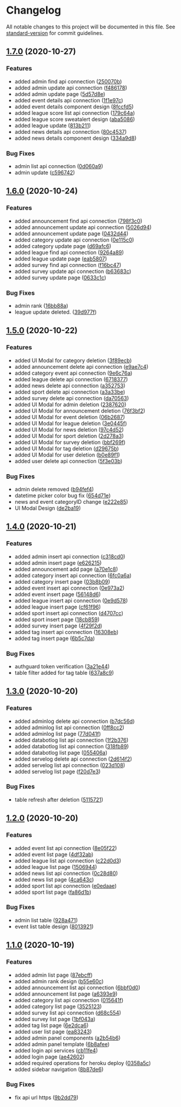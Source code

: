 # Changelog

All notable changes to this project will be documented in this file. See [standard-version](https://github.com/conventional-changelog/standard-version) for commit guidelines.

## [1.7.0](https://github.com/AyberkCakar/Dailyathon-Web/compare/v1.6.0...v1.7.0) (2020-10-27)


### Features

* added admin find api connection ([250070b](https://github.com/AyberkCakar/Dailyathon-Web/commit/250070b6e7ae4516330febaa5b476c0bd7888e90))
* added admin update api connection ([f486178](https://github.com/AyberkCakar/Dailyathon-Web/commit/f4861789b6e82818f9c06b771c6d67f14c991f16))
* added admin update page ([5d57d8e](https://github.com/AyberkCakar/Dailyathon-Web/commit/5d57d8e9e39a965a1d9d71d5fdb6b45e4ac6705e))
* added event details api connection ([1f1e97c](https://github.com/AyberkCakar/Dailyathon-Web/commit/1f1e97c76b115054879b3b026c0782f49a343b26))
* added event details component design ([8fccfd5](https://github.com/AyberkCakar/Dailyathon-Web/commit/8fccfd54725d8f601a75416dfb9ca48f3e25e51d))
* added league score list api connection ([179c64a](https://github.com/AyberkCakar/Dailyathon-Web/commit/179c64ae94e3f1786e721dd5366f796e2fd90219))
* added league score sweatalert design ([aba5086](https://github.com/AyberkCakar/Dailyathon-Web/commit/aba50861e34faf80a62d5d93f91b74a5c62242db))
* added league update ([813b211](https://github.com/AyberkCakar/Dailyathon-Web/commit/813b2114f226861c56c9e4388878e7fd941ab2e9))
* added news details api connection ([80c4537](https://github.com/AyberkCakar/Dailyathon-Web/commit/80c4537d449874ee742dfc59a12a6648379bfa68))
* added news details component design ([334a9d8](https://github.com/AyberkCakar/Dailyathon-Web/commit/334a9d8e074f01c7fad8132fbe9cb8cfc4ad5e92))


### Bug Fixes

* admin list api connection ([0d060a9](https://github.com/AyberkCakar/Dailyathon-Web/commit/0d060a9a42d1f52fb43e3053fbf15eb7da60feee))
* admin update ([c596742](https://github.com/AyberkCakar/Dailyathon-Web/commit/c5967428556cf8527de613df845b69b40a9a88f2))

## [1.6.0](https://github.com/AyberkCakar/Dailyathon-Web/compare/v1.5.0...v1.6.0) (2020-10-24)


### Features

* added announcement find api connection ([798f3c0](https://github.com/AyberkCakar/Dailyathon-Web/commit/798f3c085947815b4b16392b75996146f7338f57))
* added announcement update api connection ([5026d94](https://github.com/AyberkCakar/Dailyathon-Web/commit/5026d9478af101d20232b1222cb1c006eacabf19))
* added announcement update page ([0432d44](https://github.com/AyberkCakar/Dailyathon-Web/commit/0432d4479fdc500b3e2850fc98e66c541417cbf4))
* added category update api connection ([0e115c0](https://github.com/AyberkCakar/Dailyathon-Web/commit/0e115c0935aa04eab25955e2ee5098ced85725ea))
* added category update page ([d69afc6](https://github.com/AyberkCakar/Dailyathon-Web/commit/d69afc6f91e11f4fbf94c7dd930c5d093241978e))
* added league find api connection ([9264a89](https://github.com/AyberkCakar/Dailyathon-Web/commit/9264a894eaa8ad93580344b7ab1bd38deb9e516d))
* added league update page ([eab5807](https://github.com/AyberkCakar/Dailyathon-Web/commit/eab58078ba03434c6f830b7b150532c7b5444166))
* added survey find api connection ([f16bc47](https://github.com/AyberkCakar/Dailyathon-Web/commit/f16bc479a91c5de6c5fcf9756b168262126a045c))
* added survey update api connection ([b63683c](https://github.com/AyberkCakar/Dailyathon-Web/commit/b63683c11a5e1b3bba6dba272271dfcb963a3bdf))
* added survey update page ([0633c1c](https://github.com/AyberkCakar/Dailyathon-Web/commit/0633c1c8ff6fd8692840ecb07395473a97f387ec))


### Bug Fixes

* admin rank ([16bb88a](https://github.com/AyberkCakar/Dailyathon-Web/commit/16bb88a68e26e56e750493e48308c9adc215c6ef))
* league update deleted. ([39d977f](https://github.com/AyberkCakar/Dailyathon-Web/commit/39d977f745cd87e7be407085c4c67fa91ba8cf23))

## [1.5.0](https://github.com/AyberkCakar/Dailyathon-Web/compare/v1.4.0...v1.5.0) (2020-10-22)


### Features

* added  UI Modal for category deletion ([3f89ecb](https://github.com/AyberkCakar/Dailyathon-Web/commit/3f89ecbe9ea9b9646d847f844b81bae0f5dba821))
* added announcement delete api connection ([e9ae7c4](https://github.com/AyberkCakar/Dailyathon-Web/commit/e9ae7c4e6111a7d24439c2815bb3a724799a898e))
* added category event api connection ([9e6c76a](https://github.com/AyberkCakar/Dailyathon-Web/commit/9e6c76a3ae87ca5c100899bfb8f5ec0fcca96ace))
* added league delete api connection ([6718377](https://github.com/AyberkCakar/Dailyathon-Web/commit/6718377ec4f83c75849cea72f21bbb753aa0fbd2))
* added news delete api connection ([a352753](https://github.com/AyberkCakar/Dailyathon-Web/commit/a3527535f3cd72510c9e13f63936ab4b68426949))
* added sport delete api connection ([a3a33be](https://github.com/AyberkCakar/Dailyathon-Web/commit/a3a33beea093dd1690be1391a58559f7c33374b1))
* added survey delete api connection ([da70563](https://github.com/AyberkCakar/Dailyathon-Web/commit/da705634acfec839956a42cbda7b2be2fd2951a6))
* added UI Modal for admin deletion ([2387620](https://github.com/AyberkCakar/Dailyathon-Web/commit/23876209f6cd5d37db3245285c5f30010fe49133))
* added UI Modal for announcement deletion ([76f3bf2](https://github.com/AyberkCakar/Dailyathon-Web/commit/76f3bf25f2c247ed41b9aa321798c18e08688872))
* added UI Modal for event deletion ([06b2687](https://github.com/AyberkCakar/Dailyathon-Web/commit/06b26870c12dfd35bc653d5e751054fc15a49701))
* added UI Modal for league deletion ([3e0445f](https://github.com/AyberkCakar/Dailyathon-Web/commit/3e0445f67e65bc609989f4226f75186d112355e8))
* added UI Modal for news deletion ([97c4d52](https://github.com/AyberkCakar/Dailyathon-Web/commit/97c4d528d86a5be271ae890309180afd1b6c79d7))
* added UI Modal for sport deletion ([2d278a3](https://github.com/AyberkCakar/Dailyathon-Web/commit/2d278a3bebb3b151b90d10b4c85eb55048ddc84c))
* added UI Modal for survey deletion ([bbf269f](https://github.com/AyberkCakar/Dailyathon-Web/commit/bbf269ffc6c986bf4564d6c5d0f72aa33016e6f1))
* added UI Modal for tag deletion ([d29675b](https://github.com/AyberkCakar/Dailyathon-Web/commit/d29675bb8b3953415f28c37fe48a87ff87414a3f))
* added UI Modal for user deletion ([b0e89f1](https://github.com/AyberkCakar/Dailyathon-Web/commit/b0e89f1bf529c3a1bc98346e8505655958ec6f6d))
* added user delete api connection ([5f3e03b](https://github.com/AyberkCakar/Dailyathon-Web/commit/5f3e03b3f190d227de42efc30c49641f57789441))


### Bug Fixes

* admin delete removed ([b94fef4](https://github.com/AyberkCakar/Dailyathon-Web/commit/b94fef43ca5c0142d383a17e2f20a9859495eadc))
* datetime picker color bug fix ([654d71e](https://github.com/AyberkCakar/Dailyathon-Web/commit/654d71e3e29b330fb184c317274921312eff0cbc))
* news and event categoryID change ([e222e85](https://github.com/AyberkCakar/Dailyathon-Web/commit/e222e8559d3c8db75a2426804117dc9214618b57))
* UI Modal Design ([de2ba19](https://github.com/AyberkCakar/Dailyathon-Web/commit/de2ba19ad9133108c04e54d96d44ee12643f943d))

## [1.4.0](https://github.com/AyberkCakar/Dailyathon-Web/compare/v1.3.0...v1.4.0) (2020-10-21)


### Features

* added admin insert api connection ([c318cd0](https://github.com/AyberkCakar/Dailyathon-Web/commit/c318cd02b002d3290d560cb0727499166839a3cb))
* added admin insert page ([e626215](https://github.com/AyberkCakar/Dailyathon-Web/commit/e62621576e1863b940c7cba17ab5c2ba3c4ee263))
* added announcement add page ([a70e1c8](https://github.com/AyberkCakar/Dailyathon-Web/commit/a70e1c813ebd1970a39a5ec334d0b71d1f9d169e))
* added category insert api connection ([6fc0a6a](https://github.com/AyberkCakar/Dailyathon-Web/commit/6fc0a6a74c0a8c96458644b5d2b3fbd6006f882c))
* added category insert page ([03b8b09](https://github.com/AyberkCakar/Dailyathon-Web/commit/03b8b0957b15b51909964603c686ca67f9b3db1f))
* added event insert api connection ([0e973a2](https://github.com/AyberkCakar/Dailyathon-Web/commit/0e973a263d946c5a990c8123979667558ba83427))
* added event insert page ([56148d6](https://github.com/AyberkCakar/Dailyathon-Web/commit/56148d6a1de800d91bd12175c37aec166949316d))
* added league insert api connection ([0e9d578](https://github.com/AyberkCakar/Dailyathon-Web/commit/0e9d57841932c9037fc0e7a86617f0ad15ee9e3f))
* added league insert page ([cf61f96](https://github.com/AyberkCakar/Dailyathon-Web/commit/cf61f96e47310d40704606a3f897b8df44c6fce4))
* added sport insert api connection ([d4707cc](https://github.com/AyberkCakar/Dailyathon-Web/commit/d4707cc16ff35e51208cdbdaad043216ddc912d5))
* added sport insert page ([18cb859](https://github.com/AyberkCakar/Dailyathon-Web/commit/18cb859adc1942e88124701dd7c503154e4fcd1b))
* added survey insert page ([4f29f2d](https://github.com/AyberkCakar/Dailyathon-Web/commit/4f29f2d62832ce9a9509ee644e15839a8c86a0fb))
* added tag insert api connection ([16308eb](https://github.com/AyberkCakar/Dailyathon-Web/commit/16308ebca83a5654ddf4109fc2f6d2cf3f341440))
* added tag insert page ([6b5c7da](https://github.com/AyberkCakar/Dailyathon-Web/commit/6b5c7dad6d9f85dd504ed6d5f817f72f4bc232ca))


### Bug Fixes

* authguard token verification ([3a21e44](https://github.com/AyberkCakar/Dailyathon-Web/commit/3a21e440559ad370cbec01743703ce396afa5daf))
* table filter added for tag table ([637a8c9](https://github.com/AyberkCakar/Dailyathon-Web/commit/637a8c9f9995ac471d4a74dbaf0704ec691f99cb))

## [1.3.0](https://github.com/AyberkCakar/Dailyathon-Web/compare/v1.2.0...v1.3.0) (2020-10-20)


### Features

* added adminlog delete api connection ([b7dc56d](https://github.com/AyberkCakar/Dailyathon-Web/commit/b7dc56dd084ec2cf68a43193ed61cc30cb2890a2))
* added adminlog list api connection ([0ff8cc2](https://github.com/AyberkCakar/Dailyathon-Web/commit/0ff8cc20975f2f1d769609cc77d7c1c9a7659e95))
* added adminlog list page ([77d041f](https://github.com/AyberkCakar/Dailyathon-Web/commit/77d041fd7d5d827884fe1e461bdbf7619b938e5a))
* added databotlog list api connection ([1f2b376](https://github.com/AyberkCakar/Dailyathon-Web/commit/1f2b3765ae3593b1fb862ac9549f3423a866b80a))
* added databotlog list api connection ([318fb89](https://github.com/AyberkCakar/Dailyathon-Web/commit/318fb89d1eb7fd112458c5db0221730c0fdfc0ca))
* added databotlog list page ([055406a](https://github.com/AyberkCakar/Dailyathon-Web/commit/055406a4e499ef5cbf3a1f021bf9d76f8465a84d))
* added servelog delete api connection ([2d614f2](https://github.com/AyberkCakar/Dailyathon-Web/commit/2d614f2ad1c488aba8ff8684d5a6d2b823517556))
* added servelog list api connection ([023d108](https://github.com/AyberkCakar/Dailyathon-Web/commit/023d1084fe72f6af40ceaec04fec6d99f761439a))
* added servelog list page ([f20d7e3](https://github.com/AyberkCakar/Dailyathon-Web/commit/f20d7e3ac1bb380c5767812020bf600d5686f5fd))


### Bug Fixes

* table refresh after deletion ([5115721](https://github.com/AyberkCakar/Dailyathon-Web/commit/5115721f3d2b5796e388e8f9a6e5aab436fbc6ce))

## [1.2.0](https://github.com/AyberkCakar/Dailyathon-Web/compare/v0.0.0...v1.2.0) (2020-10-20)


### Features

* added event list api connection ([8e05f22](https://github.com/AyberkCakar/Dailyathon-Web/commit/8e05f22ccad56f0c82131c0fefdff727d39809c6))
* added event list page ([4df32ab](https://github.com/AyberkCakar/Dailyathon-Web/commit/4df32ab99d8202f11a4ec1590e8e9ccc90b22ebb))
* added league list api connection ([c22d0d3](https://github.com/AyberkCakar/Dailyathon-Web/commit/c22d0d3c65643b075fa9d18798ba3515b3bc83ea))
* added league list page ([1506944](https://github.com/AyberkCakar/Dailyathon-Web/commit/1506944db4c0fedad39607fffbbeefff18b0154a))
* added news list api connection ([0c28d80](https://github.com/AyberkCakar/Dailyathon-Web/commit/0c28d80ae67145fd157c02377d1ca94e9f73ac33))
* added news list page ([4ca643c](https://github.com/AyberkCakar/Dailyathon-Web/commit/4ca643cbd9a75590299847d95446e366aef24718))
* added sport list api connection ([e0edaae](https://github.com/AyberkCakar/Dailyathon-Web/commit/e0edaae3e67133774f42a6825687bbdd6e722d3a))
* added sport list page ([fa86d1b](https://github.com/AyberkCakar/Dailyathon-Web/commit/fa86d1b24f98639531425d396f0a8212d9a48f82))


### Bug Fixes

* admin list table ([928a471](https://github.com/AyberkCakar/Dailyathon-Web/commit/928a471859f440341fe49bc8eba6b5e3704d8f95))
* event list table design ([8013921](https://github.com/AyberkCakar/Dailyathon-Web/commit/8013921a3b6648266ddfd82675f1b02f93eeeb2d))

## [1.1.0](https://github.com/AyberkCakar/Dailyathon-Web/compare/v1.0.0...v1.1.0) (2020-10-19)


### Features

* added admin list page ([87ebcff](https://github.com/AyberkCakar/Dailyathon-Web/commit/87ebcff0ca3cf1f317348cd35ea488d7deec4d27))
* added admin rank design ([b55e60c](https://github.com/AyberkCakar/Dailyathon-Web/commit/b55e60ce9f1570fe5d9f5c41648ca34322b9b8cc))
* added announcement list api connection ([6bbf0d0](https://github.com/AyberkCakar/Dailyathon-Web/commit/6bbf0d02d066a0f2ec1727512d0dc08bdd3fd208))
* added announcement list page ([a6393e9](https://github.com/AyberkCakar/Dailyathon-Web/commit/a6393e9036b32228c81a9c8a4ca8bdc9e5ee814d))
* added category list api connection ([015641f](https://github.com/AyberkCakar/Dailyathon-Web/commit/015641f930a22c760d478b3a6b5e3d99f254e8a9))
* added category list page ([3525123](https://github.com/AyberkCakar/Dailyathon-Web/commit/352512333fd8a7c1c63a7c7ba3181464e910dd85))
* added survey list api connection ([d68c554](https://github.com/AyberkCakar/Dailyathon-Web/commit/d68c55437e80f03e2e5c98b2a8aa5ceb5cd3f4b0))
* added survey list page ([1bf043a](https://github.com/AyberkCakar/Dailyathon-Web/commit/1bf043aae71a745da5952a742aa4164b0bd618c8))
* added tag list page ([6e2dca6](https://github.com/AyberkCakar/Dailyathon-Web/commit/6e2dca623a0fec28c1a9029d6ee23b8144e37cf8))
* added user list page ([ea83243](https://github.com/AyberkCakar/Dailyathon-Web/commit/ea83243f53a618eb6e780fc1b0550b5877b7a715))
* added admin panel components ([a2b54b6](https://github.com/AyberkCakar/Dailyathon-Web/commit/a2b54b6af5c76b9881ac25f9c2b687852d0b49ab))
* added admin panel template ([6b8afee](https://github.com/AyberkCakar/Dailyathon-Web/commit/6b8afee87618d1ba705b018fdf360c88eb816c47))
* added login api services ([cb11fe4](https://github.com/AyberkCakar/Dailyathon-Web/commit/cb11fe44d5421b188190731dfe7fbec3950d256b))
* added login page ([ae42602](https://github.com/AyberkCakar/Dailyathon-Web/commit/ae426023c433ed5cee42b56167c5fab4600eb317))
* added required operations for heroku deploy ([0358a5c](https://github.com/AyberkCakar/Dailyathon-Web/commit/0358a5c6868069394c702fff78b3c2527127fd87))
* added sidebar navigation ([8b87de6](https://github.com/AyberkCakar/Dailyathon-Web/commit/8b87de6ad4839f8436c715f059137e14c60765eb))

### Bug Fixes

* fix api url https ([9b2dd79](https://github.com/AyberkCakar/Dailyathon-Web/commit/9b2dd79f36f0bc9ed1d91822b7181a0342d34e64))